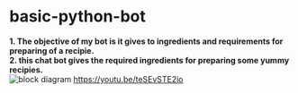 # basic-python-bot
<b>1. The objective of my bot is it gives to ingredients and requirements for preparing of a recipie.<br></b>
<b>2. this chat bot gives the required ingredients for preparing some yummy recipies.<br></b>
<img src="file:///C:/Users/Shaik%20Farid/Desktop/git.jpeg" alt="block diagram"></img>
https://youtu.be/teSEvSTE2io

